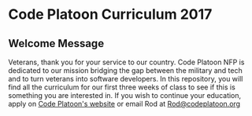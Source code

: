 # Code Platoon Curriculum 2017

## Welcome Message
Veterans, thank you for your service to our country. Code Platoon NFP is dedicated to our mission bridging the gap between the military and tech and to turn veterans into software developers.
In this repository, you will find all the curriculum for our first three weeks of class to see if this is something you are interested in. If you wish to continue your education,
apply on [Code Platoon's website](http://www.codeplatoon.org/apply/) or email Rod at Rod@codeplatoon.org
